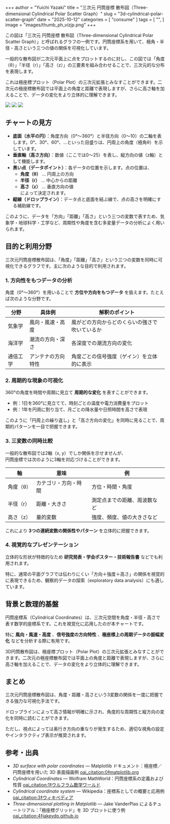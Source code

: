 +++
author = "Yuichi Yazaki"
title = "三次元 円筒座標 散布図（Three-dimensional Cylindrical Polar Scatter Graph）"
slug = "3d-cylindrical-polar-scatter-graph"
date = "2025-10-12"
categories = [
    "consume"
]
tags = [
    "",
]
image = "images/thumb_ph_vizjp.png"
+++

この図は「三次元 円筒座標 散布図（Three-dimensional Cylindrical Polar Scatter Graph）」と呼ばれるグラフの一例です。円筒座標系を用いて、極角・半径・高さという三つの値の関係を可視化しています。

一般的な散布図が二次元平面上に点をプロットするのに対し、この図では「角度（θ）」「半径（r）」「高さ（z）」の三要素を組み合わせることで、三次元的な分布を表現します。

これは極座標プロット（Polar Plot）の三次元拡張とみなすことができます。二次元の極座標散布図では平面上の角度と距離で表現しますが、さらに高さ軸を加えることで、データの変化をより立体的に理解できます。

<!--more-->

![](images/mainvisual-1.png) 
![](images/mainvisual-2.png)
![](images/mainvisual-3.png)


## チャートの見方

- **底面（水平の円）**：角度方向（0°〜360°）と半径方向（0〜10）の二軸を表します。0°、30°、60°、…といった目盛りは、円周上の角度（極角θ）を示しています。
- **垂直軸（高さ方向）**：数値（ここでは0〜25）を表し、縦方向の値（z軸）として機能します。
- **黒い点（データポイント）**：各データの位置を示します。点の位置は、
  - **角度（θ）** … 円周上の方向  
  - **半径（r）** … 中心からの距離  
  - **高さ（z）** … 垂直方向の値  
  によって決定されます。
- **縦線（ドロップライン）**：データ点と底面を結ぶ線で、点の高さを明確にする補助線です。

このように、データを「方向」「距離」「高さ」という三つの変数で表すため、気象学・地球科学・工学など、周期性や角度を含む多変量データの分析によく用いられます。


## 目的と利用分野

三次元円筒座標散布図は、「角度」「距離」「高さ」という三つの変数を同時に可視化できるグラフです。主に次のような目的で利用されます。

### 1. 方向性をもつデータの分析

角度（0°〜360°）を用いることで **方位や方向をもつデータ** を扱えます。たとえば次のような分野です。

| 分野 | 具体例 | 解釈のポイント |
|------|---------|----------------|
| 気象学 | 風向・風速・高度 | 風がどの方向からどのくらいの強さで吹いているか |
| 海洋学 | 潮流の方向・深さ | 各深度での潮流方向の変化 |
| 通信工学 | アンテナの方向特性 | 角度ごとの信号強度（ゲイン）を立体的に表示 |



### 2. 周期的な現象の可視化

360°の角度を時間や周期に見立て **周期的な変化** を表すことができます。

- 例：1日を360°に見立てて、時刻ごとの温度や電力消費量をプロット  
- 例：1年を円周に割り当て、月ごとの降水量や日照時間を高さで表現

このように「円周上の繰り返し」と「高さ方向の変化」を同時に見ることで、周期的パターンを一目で把握できます。



### 3. 三変数の同時比較

一般的な散布図では2軸（x, y）でしか関係を示せませんが、  
円筒座標では次のように3軸を対応づけることができます。

| 軸 | 意味 | 例 |
|----|------|----|
| 角度（θ） | カテゴリ・方向・時間 | 方位・時間・角度 |
| 半径（r） | 距離・大きさ | 測定点までの距離、周波数など |
| 高さ（z） | 量的変数 | 強度、頻度、値の大きさなど |

これにより **3つの連続変数の関係性やパターン** を立体的に把握できます。



### 4. 視覚的なプレゼンテーション

立体的な形状が特徴的なため **研究発表・学会ポスター・技術報告書** などでも利用されます。

特に、通常の平面グラフでは伝わりにくい「方向＋強度＋高さ」の関係を視覚的に表現できるため、観察的データの探索（exploratory data analysis）にも適しています。



## 背景と数理的基盤

円筒座標系（Cylindrical Coordinates）は、三次元空間を角度・半径・高さで表す数学的座標系です。これを視覚化に応用したのが本チャートです。

特に **風向・風速・高度** 、**信号強度の方向特性** 、**極座標上の周期データの振幅変化** などを分析する際に有用です。

3D円筒散布図は、極座標プロット（Polar Plot）の三次元拡張とみなすことができます。二次元の極座標散布図では平面上の角度と距離で表現しますが、さらに高さ軸を加えることで、データの変化をより立体的に理解できます。



## まとめ

三次元円筒座標散布図は、角度・距離・高さという3変数の関係を一度に把握できる強力な可視化手法です。

ドロップラインによって高さ情報が明確に示され、角度的な周期性と縦方向の変化を同時に読むことができます。

ただし、視点によっては奥行き方向の重なりが発生するため、適切な視角の設定やインタラクティブ表示が推奨されます。



## 参考・出典

- *3D surface with polar coordinates* — Matplotlib ドキュメント：極座標／円筒座標を用いた 3D 表面描画例  [oai_citation:0‡matplotlib.org](https://matplotlib.org/stable/gallery/mplot3d/surface3d_radial.html?utm_source=chatgpt.com)  
- *Cylindrical Coordinates* — Wolfram MathWorld：円筒座標系の定義および性質  [oai_citation:1‡ウルフラム数学ワールド](https://mathworld.wolfram.com/CylindricalCoordinates.html?utm_source=chatgpt.com)  
- *Cylindrical coordinate system* — Wikipedia：座標系としての概要と応用例  [oai_citation:3‡ウィキペディア](https://en.wikipedia.org/wiki/Cylindrical_coordinate_system?utm_source=chatgpt.com)  
- *Three-dimensional plotting in Matplotlib* — Jake VanderPlas によるチュートリアル：「極座標グリッド」を 3D プロットに使う例  [oai_citation:4‡jakevdp.github.io](https://jakevdp.github.io/PythonDataScienceHandbook/04.12-three-dimensional-plotting.html?utm_source=chatgpt.com)  